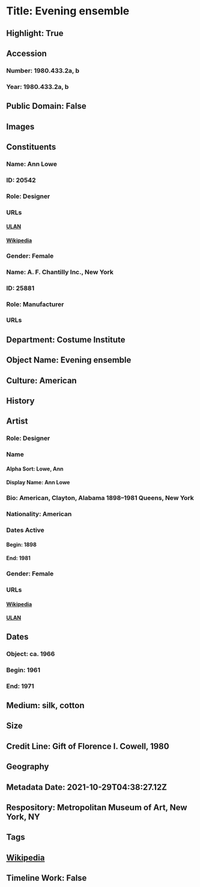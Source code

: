 # Title: Evening ensemble
## Highlight: True
## Accession
### Number: 1980.433.2a, b
### Year: 1980.433.2a, b
## Public Domain: False
## Images
## Constituents
### Name: Ann Lowe
### ID: 20542
### Role: Designer
### URLs
#### [ULAN](http://vocab.getty.edu/page/ulan/500491394)
#### [Wikipedia](https://www.wikidata.org/wiki/Q4766516)
### Gender: Female
### Name: A. F. Chantilly Inc., New York
### ID: 25881
### Role: Manufacturer
### URLs
## Department: Costume Institute
## Object Name: Evening ensemble
## Culture: American
## History
## Artist
### Role: Designer
### Name
#### Alpha Sort: Lowe, Ann
#### Display Name: Ann Lowe
### Bio: American, Clayton, Alabama 1898–1981 Queens, New York
### Nationality: American
### Dates Active
#### Begin: 1898
#### End: 1981
### Gender: Female
### URLs
#### [Wikipedia](https://www.wikidata.org/wiki/Q4766516)
#### [ULAN](http://vocab.getty.edu/page/ulan/500491394)
## Dates
### Object: ca. 1966
### Begin: 1961
### End: 1971
## Medium: silk, cotton
## Size
## Credit Line: Gift of Florence I. Cowell, 1980
## Geography
## Metadata Date: 2021-10-29T04:38:27.12Z
## Respository: Metropolitan Museum of Art, New York, NY
## Tags
## [Wikipedia](https://www.wikidata.org/wiki/Q109302905)
## Timeline Work: False